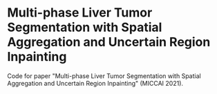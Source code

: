 # Multi-phase Liver Tumor Segmentation with Spatial Aggregation and Uncertain Region Inpainting
Code for paper "Multi-phase Liver Tumor Segmentation with Spatial Aggregation and Uncertain Region Inpainting" (MICCAI 2021).
